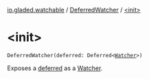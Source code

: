 [io.gladed.watchable](../index.md) / [DeferredWatcher](index.md) / [&lt;init&gt;](./-init-.md)

# &lt;init&gt;

`DeferredWatcher(deferred: Deferred<`[`Watcher`](../-watcher/index.md)`>)`

Exposes a [deferred](#) as a [Watcher](../-watcher/index.md).

